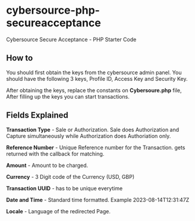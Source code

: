# cybersource-php-secureacceptance
Cybersource Secure Acceptance - PHP Starter Code 


## How to
You should first obtain the keys from the cybersource admin panel. You should have the following 3 keys, Profile ID, Access Key and Security Key.

After obtaining the keys, replace the constants on **Cybersoure.php** file, After filling up the keys you can start transactions.


## Fields Explained

**Transaction Type** - Sale or Authorization. Sale does Authorization and Capture simultaneously while Authorization does Authoriation only.

**Reference Number** - Unique Reference number for the Transaction. gets returned with the callback for matching.

**Amount** - Amount to be charged. 

**Currency** - 3 Digit code of the Currency (USD, GBP)

**Transaction UUID** - has to be unique everytime

**Date and Time** - Standard time formatted. Example  2023-08-14T12:31:47Z 

**Locale** - Language of the redirected Page.